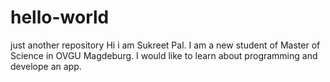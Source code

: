 # hello-world
just another repository
Hi i am Sukreet Pal. I am a new student of Master of Science in OVGU Magdeburg.
I would like to learn about programming and develope an app.
